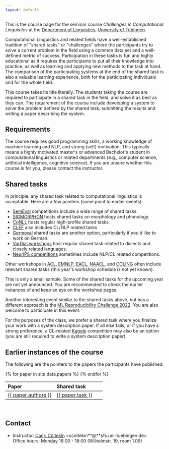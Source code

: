 ```yaml
---
layout: default
---
```


This is the course page
for the seminar course
_Challenges in Computational Linguistics_
at the [Department of Linguistics](http://sfs.uni-tuebingen.de),
[University of Tübingen](http://uni-tuebingen.de).

Computational Linguistics and related fields have a well-established
tradition of "shared tasks" or "challenges" where the participants try
to solve a current problem in the field using a common data set and
a well-defined metric of success. Participation in these tasks is fun
and highly educational as it requires the participants to put all
their knowledge into practice, as well as learning and applying new
methods to the task at hand. The comparison of the participating
systems at the end of the shared task is also a valuable learning
experience, both for the participating individuals and for the whole
field.

This course takes its title literally. The students taking the course
are required to participate in a shared task in the field, and solve
it as best as they can. The requirement of the course include
developing a system to solve the problem defined by the shared task,
submitting the results and writing a paper describing the system.

## Requirements

The course requires good programming skills, a working knowledge of
machine learning and NLP, and strong (self) motivation. This typically
means a highly motivated master's or advanced Bachelor's student
in computational linguistics or related departments (e.g., computer
science, artificial intelligence, cognitive science). If  you are
unsure whether this course is for you, please contact the instructor.

## Shared tasks

In principle, any shared task related to computational linguistics is
acceptable. Here are a few pointers (some point to earlier events):

- [SemEval](https://semeval.github.io/SemEval2023/)
  competitions include a wide range of shared tasks.
- [SIGMORPHON](https://sigmorphon.github.io/sharedtasks/) hosts
  shared tasks on morphology and phonology.
- [CoNLL](http://www.conll.org/) hosts regular high-profile shared
  tasks.
- [CLEF](https://clef2022.clef-initiative.eu/) also includes CL/NLP
  related tasks
- [Germeval](https://konvens2021.phil.hhu.de/shared-tasks/) shared tasks
  are another option, particularly if you'd like to work on German.
- [VarDial workshops](https://sites.google.com/view/vardial2021/) host regular
  shared task related to dialects and closely related languages.
- [NeurIPS competitions](https://neurips.cc/Conferences/2021/CompetitionTrack)
    sometimes include NLP/CL related competitions.

Other workshops in [ACL](https://2021.aclweb.org/),
[EMNLP](https://2021.aclweb.org/),
[EACL](https://2021.eacl.org/program/workshops/),
[NAACL](https://2021.naacl.org/program/workshops/),
and [COLING](https://coling2020.org/pages/workshops)
often include relevant shared tasks
(this year's workshop schedule is not yet known). 

This is only a small sample. Some of the shared tasks for the
upcoming year are not yet announced. You are recommended to check
the earlier instances of and keep an eye
on the workshop pages.

Another interesting event similar to the shared tasks above, 
but has a different approach is the
[ML Reproducibility Challenge 2022](https://paperswithcode.com/rc2022).
You are also welcome to participate in this event.

For the purposes of the class, we prefer a shared task where you
finalize your work with a system description paper. If all else fails,
or if you have a strong preference, a CL-related
[Kaggle](https://www.kaggle.com/) competition may also be an option
(you are still required to write a system description paper).

## Earlier instances of the course

The following are the pointers to the papers the participants have
published.


<table rules="groups" style="width:100%;border-collapse: collapse;">
  <thead style="border-bottom: 1px solid #000;">
    <tr>
      <th style="text-align:left;" width="50%">Paper</th>
      <th style="text-align:left;" width="50%">Shared task</th>
    </tr>
  </thead>
  <tbody style="border-bottom: 1px solid #000;">
{% for paper in site.data.papers %}
    <tr style="border-bottom: 1px solid #000;">
    <td style="text-align:left;">
        <a href="{{ paper.url}}">{{ paper.authors }}</a>
    </td>
    <td style="text-align:left;">
        <a href="{{ paper.taskurl}}">{{ paper.task }}</a>
    </td>
    </tr>
{% endfor %}
    <tr>
    </tr>
  </tbody>
</table>
&nbsp;

## Contact

- Instructor: [Çağrı Çöltekin](http://coltekin.net/cagri/)
    <ccoltekin**@**sfs.uni-tuebingen.de>  
    Office hours: Monday 16:00 - 18:00
    (Wilhelmstr. 19, room 1.09)

